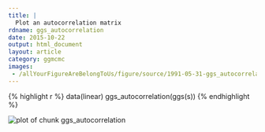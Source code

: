 ```yaml
---
title: |
  Plot an autocorrelation matrix
rdname: ggs_autocorrelation
date: 2015-10-22
output: html_document
layout: article
category: ggmcmc
images:
 - /allYourFigureAreBelongToUs/figure/source/1991-05-31-ggs_autocorrelation//ggs_autocorrelation-1.png
---
```





{% highlight r %}
data(linear)
ggs_autocorrelation(ggs(s))
{% endhighlight %}

![plot of chunk ggs_autocorrelation](/allYourFigureAreBelongToUs/figure/source/1991-05-31-ggs_autocorrelation/ggs_autocorrelation-1.png) 
